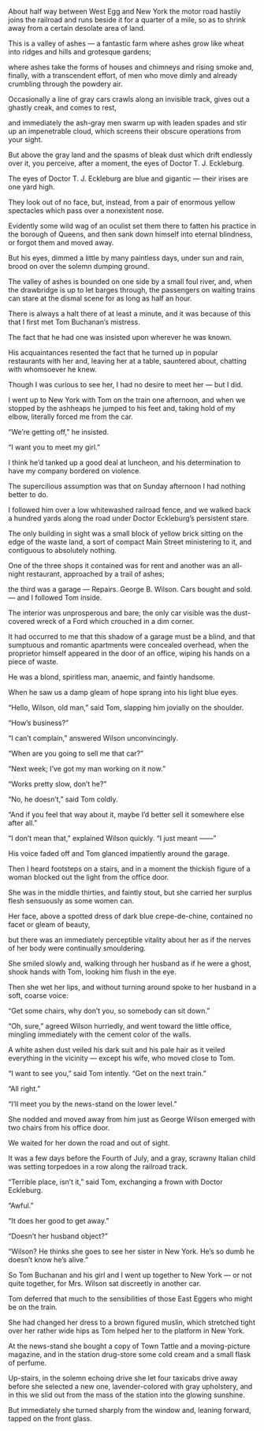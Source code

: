 
About half way between West Egg and New York the motor road hastily joins the railroad and runs beside it for a quarter of a mile, so as to shrink away from a certain desolate area of land.

This is a valley of ashes — a fantastic farm where ashes grow like wheat into ridges and hills and grotesque gardens;

where ashes take the forms of houses and chimneys and rising smoke and, finally, with a transcendent effort, of men who move dimly and already crumbling through the powdery air.

Occasionally a line of gray cars crawls along an invisible track, gives out a ghastly creak, and comes to rest,

and immediately the ash-gray men swarm up with leaden spades and stir up an impenetrable cloud, which screens their obscure operations from your sight.

But above the gray land and the spasms of bleak dust which drift endlessly over it, you perceive, after a moment, the eyes of Doctor T. J. Eckleburg.

The eyes of Doctor T. J. Eckleburg are blue and gigantic — their irises are one yard high.

They look out of no face, but, instead, from a pair of enormous yellow spectacles which pass over a nonexistent nose.

Evidently some wild wag of an oculist set them there to fatten his practice in the borough of Queens, and then sank down himself into eternal blindness, or forgot them and moved away.

But his eyes, dimmed a little by many paintless days, under sun and rain, brood on over the solemn dumping ground.

The valley of ashes is bounded on one side by a small foul river, and, when the drawbridge is up to let barges through, the passengers on waiting trains can stare at the dismal scene for as long as half an hour.

There is always a halt there of at least a minute, and it was because of this that I first met Tom Buchanan’s mistress.

The fact that he had one was insisted upon wherever he was known.

His acquaintances resented the fact that he turned up in popular restaurants with her and, leaving her at a table, sauntered about, chatting with whomsoever he knew.

Though I was curious to see her, I had no desire to meet her — but I did.

I went up to New York with Tom on the train one afternoon, and when we stopped by the ashheaps he jumped to his feet and, taking hold of my elbow, literally forced me from the car.

“We’re getting off,” he insisted.

“I want you to meet my girl.”

I think he’d tanked up a good deal at luncheon, and his determination to have my company bordered on violence.

The supercilious assumption was that on Sunday afternoon I had nothing better to do.

I followed him over a low whitewashed railroad fence, and we walked back a hundred yards along the road under Doctor Eckleburg’s persistent stare.

The only building in sight was a small block of yellow brick sitting on the edge of the waste land, a sort of compact Main Street ministering to it, and contiguous to absolutely nothing.

One of the three shops it contained was for rent and another was an all-night restaurant, approached by a trail of ashes;

the third was a garage — Repairs. George B. Wilson. Cars bought and sold. — and I followed Tom inside.

The interior was unprosperous and bare; the only car visible was the dust-covered wreck of a Ford which crouched in a dim corner.

It had occurred to me that this shadow of a garage must be a blind, and that sumptuous and romantic apartments were concealed overhead, when the proprietor himself appeared in the door of an office, wiping his hands on a piece of waste.

He was a blond, spiritless man, anaemic, and faintly handsome.

When he saw us a damp gleam of hope sprang into his light blue eyes.

“Hello, Wilson, old man,” said Tom, slapping him jovially on the shoulder.

“How’s business?”

“I can’t complain,” answered Wilson unconvincingly.

“When are you going to sell me that car?”

“Next week; I’ve got my man working on it now.”

“Works pretty slow, don’t he?”

“No, he doesn’t,” said Tom coldly.

“And if you feel that way about it, maybe I’d better sell it somewhere else after all.”

“I don’t mean that,” explained Wilson quickly. “I just meant ——”

His voice faded off and Tom glanced impatiently around the garage.

Then I heard footsteps on a stairs, and in a moment the thickish figure of a woman blocked out the light from the office door.

She was in the middle thirties, and faintly stout, but she carried her surplus flesh sensuously as some women can.

Her face, above a spotted dress of dark blue crepe-de-chine, contained no facet or gleam of beauty,

but there was an immediately perceptible vitality about her as if the nerves of her body were continually smouldering.

She smiled slowly and, walking through her husband as if he were a ghost, shook hands with Tom, looking him flush in the eye.

Then she wet her lips, and without turning around spoke to her husband in a soft, coarse voice:

“Get some chairs, why don’t you, so somebody can sit down.”

“Oh, sure,” agreed Wilson hurriedly, and went toward the little office, mingling immediately with the cement color of the walls.

A white ashen dust veiled his dark suit and his pale hair as it veiled everything in the vicinity — except his wife, who moved close to Tom.

“I want to see you,” said Tom intently. “Get on the next train.”

“All right.”

“I’ll meet you by the news-stand on the lower level.”

She nodded and moved away from him just as George Wilson emerged with two chairs from his office door.

We waited for her down the road and out of sight.

It was a few days before the Fourth of July, and a gray, scrawny Italian child was setting torpedoes in a row along the railroad track.

“Terrible place, isn’t it,” said Tom, exchanging a frown with Doctor Eckleburg.

“Awful.”

“It does her good to get away.”

“Doesn’t her husband object?”

“Wilson? He thinks she goes to see her sister in New York. He’s so dumb he doesn’t know he’s alive.”

So Tom Buchanan and his girl and I went up together to New York — or not quite together, for Mrs. Wilson sat discreetly in another car.

Tom deferred that much to the sensibilities of those East Eggers who might be on the train.

She had changed her dress to a brown figured muslin, which stretched tight over her rather wide hips as Tom helped her to the platform in New York.

At the news-stand she bought a copy of Town Tattle and a moving-picture magazine, and in the station drug-store some cold cream and a small flask of perfume.

Up-stairs, in the solemn echoing drive she let four taxicabs drive away before she selected a new one, lavender-colored with gray upholstery, and in this we slid out from the mass of the station into the glowing sunshine.

But immediately she turned sharply from the window and, leaning forward, tapped on the front glass.
